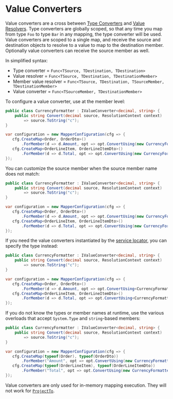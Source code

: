 # Value Converters

Value converters are a cross between [Type Converters](Custom-type-converters.html)
and [Value Resolvers](Custom-value-resolvers.html). Type converters are globally scoped, so that any time you map from
type `Foo` to type `Bar` in any mapping, the type converter will be used. Value converters are scoped to a single map,
and receive the source and destination objects to resolve to a value to map to the destination member. Optionally value
converters can receive the source member as well.

In simplified syntax:

- Type converter = `Func<TSource, TDestination, TDestination>`
- Value resolver = `Func<TSource, TDestination, TDestinationMember>`
- Member value resolver = `Func<TSource, TDestination, TSourceMember, TDestinationMember>`
- Value converter = `Func<TSourceMember, TDestinationMember>`

To configure a value converter, use at the member level:

 ```c#
 public class CurrencyFormatter : IValueConverter<decimal, string> {
     public string Convert(decimal source, ResolutionContext context)
         => source.ToString("c");
 }

 var configuration = new MapperConfiguration(cfg => {
    cfg.CreateMap<Order, OrderDto>()
        .ForMember(d => d.Amount, opt => opt.ConvertUsing(new CurrencyFormatter()));
    cfg.CreateMap<OrderLineItem, OrderLineItemDto>()
        .ForMember(d => d.Total, opt => opt.ConvertUsing(new CurrencyFormatter()));
 });
 ```

You can customize the source member when the source member name does not match:

 ```c#
 public class CurrencyFormatter : IValueConverter<decimal, string> {
     public string Convert(decimal source, ResolutionContext context)
         => source.ToString("c");
 }

 var configuration = new MapperConfiguration(cfg => {
    cfg.CreateMap<Order, OrderDto>()
        .ForMember(d => d.Amount, opt => opt.ConvertUsing(new CurrencyFormatter(), src => src.OrderAmount));
    cfg.CreateMap<OrderLineItem, OrderLineItemDto>()
        .ForMember(d => d.Total, opt => opt.ConvertUsing(new CurrencyFormatter(), src => src.LITotal));
 });
 ```

If you need the value converters instantiated by the [service locator](Dependency-injection.html), you can specify the
type instead:

 ```c#
 public class CurrencyFormatter : IValueConverter<decimal, string> {
     public string Convert(decimal source, ResolutionContext context)
         => source.ToString("c");
 }

 var configuration = new MapperConfiguration(cfg => {
    cfg.CreateMap<Order, OrderDto>()
        .ForMember(d => d.Amount, opt => opt.ConvertUsing<CurrencyFormatter, decimal>());
    cfg.CreateMap<OrderLineItem, OrderLineItemDto>()
        .ForMember(d => d.Total, opt => opt.ConvertUsing<CurrencyFormatter, decimal>());
 });
 ```

If you do not know the types or member names at runtime, use the various overloads that accept `System.Type` and
`string`-based members:

 ```c#
 public class CurrencyFormatter : IValueConverter<decimal, string> {
     public string Convert(decimal source, ResolutionContext context)
         => source.ToString("c");
 }

 var configuration = new MapperConfiguration(cfg => {
    cfg.CreateMap(typeof(Order), typeof(OrderDto))
        .ForMember("Amount", opt => opt.ConvertUsing(new CurrencyFormatter(), "OrderAmount"));
    cfg.CreateMap(typeof(OrderLineItem), typeof(OrderLineItemDto))
        .ForMember("Total", opt => opt.ConvertUsing(new CurrencyFormatter(), "LITotal"));
 });
 ```

Value converters are only used for in-memory mapping execution. They will not work for [
`ProjectTo`](Queryable-Extensions.html).
